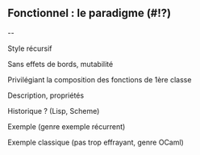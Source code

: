 ## Fonctionnel : le paradigme (#!?)

--

Style récursif

Sans effets de bords, mutabilité

Privilégiant la composition des fonctions de 1ère classe

Description, propriétés

Historique ? (Lisp, Scheme)

Exemple (genre exemple récurrent)

Exemple classique (pas trop effrayant, genre OCaml)
